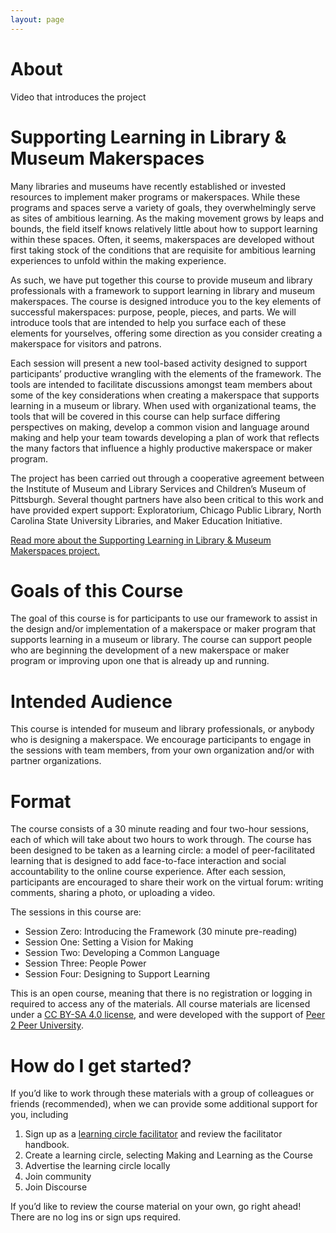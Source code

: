 ```yaml
---
layout: page
---
```


# About
Video that introduces the project

# Supporting Learning in Library & Museum Makerspaces
Many libraries and museums have recently established or invested resources to implement maker programs or makerspaces. While these programs and spaces serve a variety of goals, they overwhelmingly serve as sites of ambitious learning. As the making movement grows by leaps and bounds, the field itself knows relatively little about how to support learning within these spaces. Often, it seems, makerspaces are developed without first taking stock of the conditions that are requisite for ambitious learning experiences to unfold within the making experience.   

As such, we have put together this course to provide museum and library professionals with a framework to support learning in library and museum makerspaces. The course is designed introduce you to the key elements of successful makerspaces: purpose, people, pieces, and parts. We will introduce tools that are intended to help you surface each of these elements for yourselves, offering some direction as you consider creating a makerspace for visitors and patrons.

Each session will present a new tool-based activity designed to support participants’ productive wrangling with the elements of the framework.  The tools are intended to facilitate discussions amongst team members about some of the key considerations when creating a makerspace that supports learning in a museum or library. When used with organizational teams, the tools that will be covered in this course can help surface differing perspectives on making, develop a common vision and language around making and help your team towards developing a plan of work that reflects the many factors that influence a highly productive makerspace or maker program.  

The project has been carried out through a cooperative agreement between the Institute of Museum and Library Services and Children’s Museum of Pittsburgh. Several thought partners have also been critical to this work and have provided expert support: Exploratorium, Chicago Public Library, North Carolina State University Libraries, and Maker Education Initiative.

[Read more about the Supporting Learning in Library & Museum Makerspaces project.](https://makingandlearning.squarespace.com/)

# Goals of this Course 
The goal of this course is for participants to use our framework to assist in the design and/or implementation of a makerspace or maker program that supports learning in a museum or library. The course can support people who are beginning the development of a new makerspace or maker program or improving upon one that is already up and running. 

# Intended Audience
This course is intended for museum and library professionals, or anybody who is designing a makerspace. We encourage participants to engage in the sessions with team members, from your own organization and/or with partner organizations. 

# Format
The course consists of a 30 minute reading and four two-hour sessions, each of which will take about two hours to work through. The course has been designed to be taken as a learning circle: a model of peer-facilitated learning that is designed to add face-to-face interaction and social accountability to the online course experience. After each session, participants are encouraged to share their work on the virtual forum: writing comments, sharing a photo, or uploading a video.  

The sessions in this course are:
 * Session Zero: Introducing the Framework (30 minute pre-reading)
 * Session One: Setting a Vision for Making
 * Session Two: Developing a Common Language
 * Session Three: People Power
 * Session Four: Designing to Support Learning

This is an open course, meaning that there is no registration or logging in required to access any  of the materials. All course materials are licensed under a [CC BY-SA 4.0 license](https://creativecommons.org/licenses/by-sa/4.0/), and were developed with the support of [Peer 2 Peer University](http://p2pu.org/).

# How do I get started?
If you’d like to work through these materials with a group of colleagues or friends (recommended), when we can provide some additional support for you, including 
1. Sign up as a [learning circle facilitator](http://learningcircles.p2pu.org/) and review the facilitator handbook.
1. Create a learning circle, selecting Making and Learning as the Course
1. Advertise the learning circle locally
1. Join community
1. Join Discourse

If you’d like to review the course material on your own, go right ahead! There are no log ins or sign ups required.
